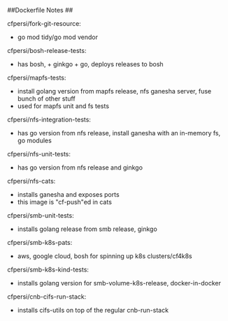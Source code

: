 ##Dockerfile Notes ##

cfpersi/fork-git-resource:
 - go mod tidy/go mod vendor

cfpersi/bosh-release-tests:
 - has bosh, + ginkgo + go, deploys releases to bosh

cfpersi/mapfs-tests:
 - install golang version from mapfs release, nfs ganesha server, fuse bunch of other stuff
 - used for mapfs unit and fs tests

cfpersi/nfs-integration-tests:
 - has go version from nfs release, install ganesha with an in-memory fs, go modules

cfpersi/nfs-unit-tests:
 - has go version from nfs release and ginkgo

cfpersi/nfs-cats:
 - installs ganesha and exposes ports
 - this image is "cf-push"ed in cats

cfpersi/smb-unit-tests:
 - installs golang release from smb release, ginkgo

cfpersi/smb-k8s-pats:
 - aws, google cloud, bosh for spinning up k8s clusters/cf4k8s

cfpersi/smb-k8s-kind-tests:
 - installs golang version for smb-volume-k8s-release, docker-in-docker

cfpersi/cnb-cifs-run-stack:
 - installs cifs-utils on top of the regular cnb-run-stack

